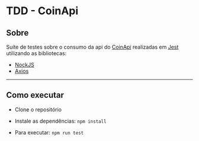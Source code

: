 # TDD - CoinApi
## Sobre
Suíte de testes sobre o consumo da api do [CoinApi](https://www.coinapi.io/pricing?apikey) realizadas em [Jest](https://jestjs.io/pt-BR/) utilizando as bibliotecas:

- [NockJS](https://github.com/nock/nock)
- [Axios](https://axios-http.com/)

---

## Como executar
- Clone o repositório

- Instale as dependências: `npm install`

- Para executar: `npm run test`
